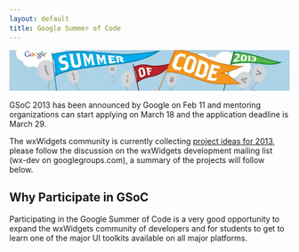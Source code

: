 ```yaml
---
layout: default
title: Google Summer of Code
---
```


![Google Summer of Code 2013](2013/logo.jpg)

GSoC 2013 has been announced by Google on Feb 11 and mentoring organizations
can start applying on March 18 and the application deadline is March 29.

The wxWidgets community is currently collecting [project ideas for 2013](2013),
please follow the discussion on the wxWidgets development mailing list (wx-dev
on googlegroups.com), a summary of the projects will follow below.

## Why Participate in GSoC

Participating in the Google Summer of Code is a very good opportunity to expand
the wxWidgets community of developers and for students to get to learn one of
the major UI toolkits available on all major platforms.